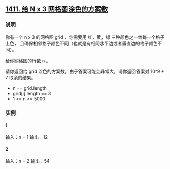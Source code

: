 ## [1411. 给 N x 3 网格图涂色的方案数](https://leetcode-cn.com/problems/number-of-ways-to-paint-n-x-3-grid/)

### 说明
你有一个 n x 3 的网格图 grid ，你需要用 红，黄，绿 三种颜色之一给每一个格子上色，
且确保相邻格子颜色不同（也就是有相同水平边或者垂直边的格子颜色不同）。

给你网格图的行数 n 。

请你返回给 grid 涂色的方案数。由于答案可能会非常大，请你返回答案对 10^9 + 7 取余的结果。

* n == grid.length
* grid[i].length == 3
* 1 <= n <= 5000

### 实例
#### 1
输入：n = 1
输出：12

#### 2
输入：n = 2
输出：54